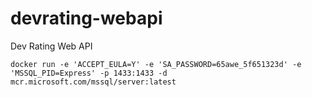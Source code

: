 # devrating-webapi
Dev Rating Web API

```shell
docker run -e 'ACCEPT_EULA=Y' -e 'SA_PASSWORD=65awe_5f651323d' -e 'MSSQL_PID=Express' -p 1433:1433 -d mcr.microsoft.com/mssql/server:latest
```
